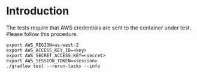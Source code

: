 # Introduction

The tests require that AWS credentials are sent to the container under test. Please follow this procedure.


```
export AWS_REGION=us-west-2
export AWS_ACCESS_KEY_ID=<key>
export AWS_SECRET_ACCESS_KEY=<secret>
export AWS_SESSION_TOKEN=<session>
./gradlew test --rerun-tasks --info
```
